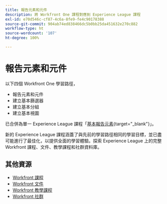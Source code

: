 ```yaml
---
title: 報告元素和元件
description: 將 Workfront One 課程對應到 Experience League 課程
exl-id: e70d546c-cf87-4c6a-8fe9-fe4c90178388
source-git-commit: 904ab74ed838466dc5b0bb25da451632e270c882
workflow-type: ht
source-wordcount: '107'
ht-degree: 100%

---
```


# 報告元素和元件

以下四個 Workfront One 學習路徑，

* 報告元素和元件
* 建立基本篩選器
* 建立基本分組
* 建立基本視圖

已合併為單一 Experience League 課程「[基本報告元素](https://experienceleague.adobe.com/?recommended=Workfront-U-1-2022.1.reporting){target="_blank"}」。

新的 Experience League 課程涵蓋了與先前的學習路徑相同的學習目標，並已盡可能進行了最佳化，以提供全面的學習體驗。探索 Experience League 上的完整 Workfront 課程、文件、教學課程和社群資料庫。

## 其他資源

* [Workfront 課程](https://experienceleague.adobe.com/?lang=en&amp;Solution=Workfront#courses)
* [Workfront 文件](https://experienceleague.adobe.com/docs/workfront.html)
* [Workfront 教學課程](https://experienceleague.adobe.com/docs/workfront-learn/tutorials-workfront/home.html)
* [Workfront 社群](https://experienceleaguecommunities.adobe.com/t5/workfront/ct-p/workfront)
